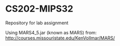 # CS202-MIPS32
Repository for lab assignment

Using MARS4_5.jar (known as MARS) from:
http://courses.missouristate.edu/KenVollmar/MARS/

